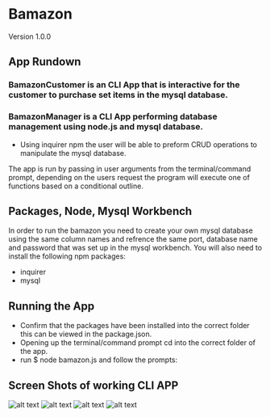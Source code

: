# Bamazon
Version 1.0.0

## App Rundown
### BamazonCustomer is an CLI App that is interactive for the customer to purchase set items in the mysql database. 

### BamazonManager is a CLI App performing database management using node.js and mysql database. 

- Using inquirer npm the user will be able to preform CRUD operations to manipulate the mysql database.

The app is run by passing in user arguments from the terminal/command prompt, depending on the users request the program will execute one of functions based on a conditional outline. 

## Packages, Node, Mysql Workbench
In order to run the bamazon you need to create your own mysql database using the same column names and refrence the same port, database name and password that was set up in the mysql workbench.
You will also need to install the following npm packages:
- inquirer
- mysql

## Running the App
- Confirm that the packages have been installed into the correct folder this can be viewed in the package.json.
- Opening up the terminal/command prompt cd into the correct folder of the app.
- run $ node bamazon.js and follow the prompts:


## Screen Shots of working CLI APP
![alt text](bamazon/screenShots/bamazonCustomer.png)
![alt text](bamazon/screenShots/bamazonDatabase.png)
![alt text](bamazon/screenShots/bamazonManager.png)
![alt text](bamazon/screenShots/bamazonManager1.png)

